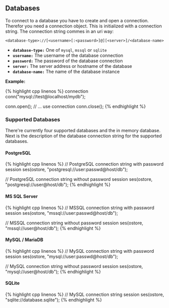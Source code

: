 ## Databases

To connect to a database you have to create and open a connection. Therefor you need a
connection object. This is initialized with a connection string. The connection string commes
in an uri way:

```
<database-type>://[<username>[:<password>]@][<server>]/<database-name>
```
- __```database-type:```__ One of ```mysql```, ```mssql``` or ```sqlite```
- __```username:```__ The username of the database connection
- __```password:```__ The password of the database connection
- __```server:```__ The server address or hostname of the database
- __```database-name:```__ The name of the database instance


__Example:__

{% highlight cpp linenos %}
connection conn("mysql://test@localhost/mydb");

conn.open();
// ... use connection
conn.close();
{% endhighlight %}

### Supported Databases

There're currently four supported databases and the in memory database. Next is the description of the
database connection string for the supported databases.

#### PostgreSQL

{% highlight cpp linenos %}
// PostgreSQL connection string with password
session ses(ostore, "postgresql://user:passwd@host/db");

// PostgreSQL connection string without password
session ses(ostore, "postgresql://user@host/db");
{% endhighlight %}

#### MS SQL Server

{% highlight cpp linenos %}
// MSSQL connection string with password
session ses(ostore, "mssql://user:passwd@host/db");

// MSSQL connection string without password
session ses(ostore, "mssql://user@host/db");
{% endhighlight %}

#### MySQL / MariaDB

{% highlight cpp linenos %}
// MySQL connection string with password
session ses(ostore, "mysql://user:passwd@host/db");

// MySQL connection string without password
session ses(ostore, "mysql://user@host/db");
{% endhighlight %}

#### SQLite

{% highlight cpp linenos %}
// MySQL connection string
session ses(ostore, "sqlite://database.sqlite");
{% endhighlight %}
